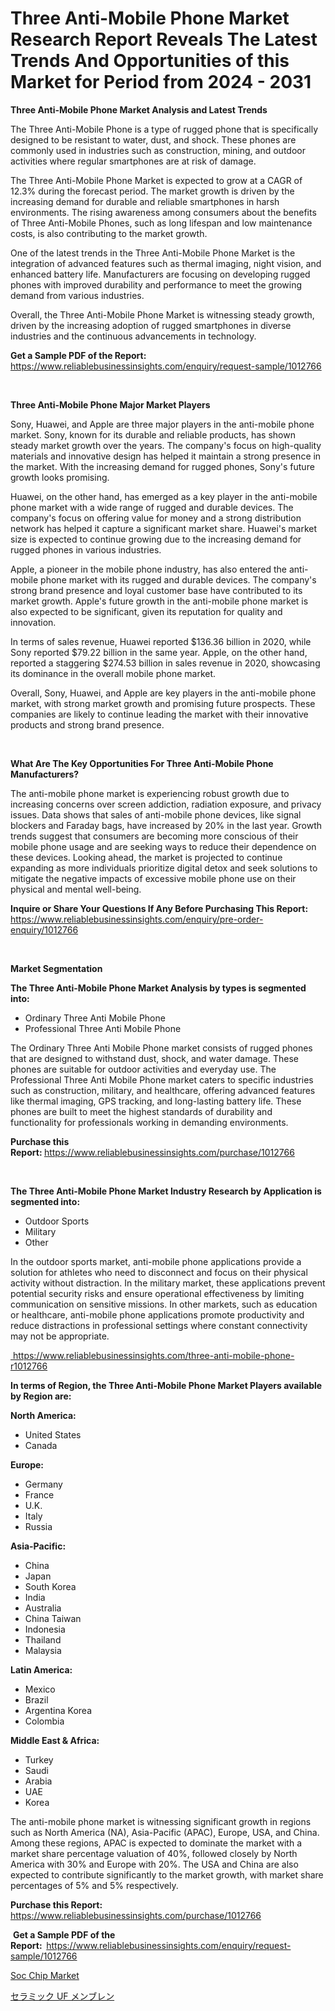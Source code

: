 <p><h1>Three Anti-Mobile Phone Market Research Report Reveals The Latest Trends And Opportunities of this Market for Period from 2024 - 2031</h1></p><p><strong>Three Anti-Mobile Phone Market Analysis and Latest Trends</strong></p>
<p><p>The Three Anti-Mobile Phone is a type of rugged phone that is specifically designed to be resistant to water, dust, and shock. These phones are commonly used in industries such as construction, mining, and outdoor activities where regular smartphones are at risk of damage.</p><p>The Three Anti-Mobile Phone Market is expected to grow at a CAGR of 12.3% during the forecast period. The market growth is driven by the increasing demand for durable and reliable smartphones in harsh environments. The rising awareness among consumers about the benefits of Three Anti-Mobile Phones, such as long lifespan and low maintenance costs, is also contributing to the market growth.</p><p>One of the latest trends in the Three Anti-Mobile Phone Market is the integration of advanced features such as thermal imaging, night vision, and enhanced battery life. Manufacturers are focusing on developing rugged phones with improved durability and performance to meet the growing demand from various industries.</p><p>Overall, the Three Anti-Mobile Phone Market is witnessing steady growth, driven by the increasing adoption of rugged smartphones in diverse industries and the continuous advancements in technology.</p></p>
<p><strong>Get a Sample PDF of the Report:&nbsp;</strong> <a href="https://www.reliablebusinessinsights.com/enquiry/request-sample/1012766">https://www.reliablebusinessinsights.com/enquiry/request-sample/1012766</a></p>
<p>&nbsp;</p>
<p><strong>Three Anti-Mobile Phone Major Market Players</strong></p>
<p><p>Sony, Huawei, and Apple are three major players in the anti-mobile phone market. Sony, known for its durable and reliable products, has shown steady market growth over the years. The company's focus on high-quality materials and innovative design has helped it maintain a strong presence in the market. With the increasing demand for rugged phones, Sony's future growth looks promising.</p><p>Huawei, on the other hand, has emerged as a key player in the anti-mobile phone market with a wide range of rugged and durable devices. The company's focus on offering value for money and a strong distribution network has helped it capture a significant market share. Huawei's market size is expected to continue growing due to the increasing demand for rugged phones in various industries.</p><p>Apple, a pioneer in the mobile phone industry, has also entered the anti-mobile phone market with its rugged and durable devices. The company's strong brand presence and loyal customer base have contributed to its market growth. Apple's future growth in the anti-mobile phone market is also expected to be significant, given its reputation for quality and innovation.</p><p>In terms of sales revenue, Huawei reported $136.36 billion in 2020, while Sony reported $79.22 billion in the same year. Apple, on the other hand, reported a staggering $274.53 billion in sales revenue in 2020, showcasing its dominance in the overall mobile phone market.</p><p>Overall, Sony, Huawei, and Apple are key players in the anti-mobile phone market, with strong market growth and promising future prospects. These companies are likely to continue leading the market with their innovative products and strong brand presence.</p></p>
<p>&nbsp;</p>
<p><strong>What Are The Key Opportunities For Three Anti-Mobile Phone Manufacturers?</strong></p>
<p><p>The anti-mobile phone market is experiencing robust growth due to increasing concerns over screen addiction, radiation exposure, and privacy issues. Data shows that sales of anti-mobile phone devices, like signal blockers and Faraday bags, have increased by 20% in the last year. Growth trends suggest that consumers are becoming more conscious of their mobile phone usage and are seeking ways to reduce their dependence on these devices. Looking ahead, the market is projected to continue expanding as more individuals prioritize digital detox and seek solutions to mitigate the negative impacts of excessive mobile phone use on their physical and mental well-being.</p></p>
<p><strong>Inquire or Share Your Questions If Any Before Purchasing This Report:</strong> <a href="https://www.reliablebusinessinsights.com/enquiry/pre-order-enquiry/1012766">https://www.reliablebusinessinsights.com/enquiry/pre-order-enquiry/1012766</a></p>
<p>&nbsp;</p>
<p><strong>Market Segmentation</strong></p>
<p><strong>The Three Anti-Mobile Phone Market Analysis by types is segmented into:</strong></p>
<p><ul><li>Ordinary Three Anti Mobile Phone</li><li>Professional Three Anti Mobile Phone</li></ul></p>
<p><p>The Ordinary Three Anti Mobile Phone market consists of rugged phones that are designed to withstand dust, shock, and water damage. These phones are suitable for outdoor activities and everyday use. The Professional Three Anti Mobile Phone market caters to specific industries such as construction, military, and healthcare, offering advanced features like thermal imaging, GPS tracking, and long-lasting battery life. These phones are built to meet the highest standards of durability and functionality for professionals working in demanding environments.</p></p>
<p><strong>Purchase this Report:&nbsp;</strong><a href="https://www.reliablebusinessinsights.com/purchase/1012766">https://www.reliablebusinessinsights.com/purchase/1012766</a></p>
<p>&nbsp;</p>
<p><strong>The Three Anti-Mobile Phone Market Industry Research by Application is segmented into:</strong></p>
<p><ul><li>Outdoor Sports</li><li>Military</li><li>Other</li></ul></p>
<p><p>In the outdoor sports market, anti-mobile phone applications provide a solution for athletes who need to disconnect and focus on their physical activity without distraction. In the military market, these applications prevent potential security risks and ensure operational effectiveness by limiting communication on sensitive missions. In other markets, such as education or healthcare, anti-mobile phone applications promote productivity and reduce distractions in professional settings where constant connectivity may not be appropriate.</p></p>
<p><a href="https://www.reliablebusinessinsights.com/three-anti-mobile-phone-r1012766">&nbsp;https://www.reliablebusinessinsights.com/three-anti-mobile-phone-r1012766</a></p>
<p><strong>In terms of Region, the Three Anti-Mobile Phone Market Players available by Region are:</strong></p>
<p>
    <p> <strong> North America: </strong>
        <ul>
            <li>United States</li>
            <li>Canada</li>
        </ul>
        </p> 
    <p> <strong> Europe: </strong>
        <ul>
            <li>Germany</li>
            <li>France</li>
            <li>U.K.</li>
            <li>Italy</li>
            <li>Russia</li>
        </ul>
        </p> 
    <p> <strong> Asia-Pacific: </strong>
        <ul>
            <li>China</li>
            <li>Japan</li>
            <li>South Korea</li>
            <li>India</li>
            <li>Australia</li>
            <li>China Taiwan</li>
            <li>Indonesia</li>
            <li>Thailand</li>
            <li>Malaysia</li>
        </ul>
        </p> 
    <p> <strong> Latin America: </strong>
        <ul>
            <li>Mexico</li>
            <li>Brazil</li>
            <li>Argentina Korea</li>
            <li>Colombia</li>
        </ul>
        </p> 
    <p> <strong> Middle East & Africa: </strong>
        <ul>
            <li>Turkey</li>
            <li>Saudi</li>
            <li>Arabia</li>
            <li>UAE</li>
            <li>Korea</li>
        </ul>
    </p>
    </p>
<p><p>The anti-mobile phone market is witnessing significant growth in regions such as North America (NA), Asia-Pacific (APAC), Europe, USA, and China. Among these regions, APAC is expected to dominate the market with a market share percentage valuation of 40%, followed closely by North America with 30% and Europe with 20%. The USA and China are also expected to contribute significantly to the market growth, with market share percentages of 5% and 5% respectively.</p></p>
<p><strong>Purchase this Report: </strong><a href="https://www.reliablebusinessinsights.com/purchase/1012766">https://www.reliablebusinessinsights.com/purchase/1012766</a></p>
<p>&nbsp;<strong>Get a Sample PDF of the Report:&nbsp;&nbsp;</strong><a href="https://www.reliablebusinessinsights.com/enquiry/request-sample/1012766">https://www.reliablebusinessinsights.com/enquiry/request-sample/1012766</a></p>
<p><strong></strong></p>
<p><p><a href="https://github.com/tamvrosiya/Market-Research-Report-List-5/blob/main/soc-chip-market.md">Soc Chip Market</a></p><p><a href="https://github.com/mathieurico66/Market-Research-Report-List-3/blob/main/729961933649.md">セラミック UF メンブレン</a></p></p>